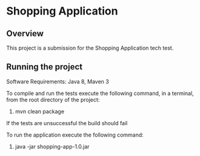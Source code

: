 # Shopping Application

## Overview

This project is a submission for the Shopping Application tech test.

## Running the project

Software Requirements: Java 8, Maven 3

To compile and run the tests execute the following command, in a terminal, from the root directory of the project:

1. mvn clean package

If the tests are unsuccessful the build should fail

To run the application execute the following command:

1. java -jar shopping-app-1.0.jar


